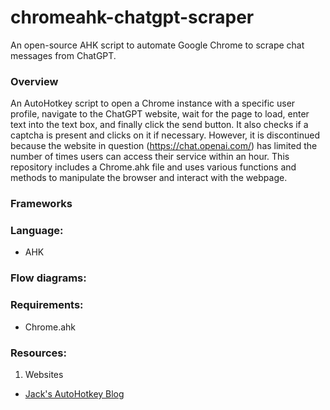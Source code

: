 # chromeahk-chatgpt-scraper
An open-source AHK script to automate Google Chrome to scrape chat messages from ChatGPT.

### Overview 
An AutoHotkey script to open a Chrome instance with a specific user profile, navigate to the ChatGPT website, wait for the page to load, enter text into the text box, and finally click the send button. It also checks if a captcha is present and clicks on it if necessary. However, it is discontinued because the website in question (https://chat.openai.com/) has limited the number of times users can access their service within an hour. This repository includes a Chrome.ahk file and uses various functions and methods to manipulate the browser and interact with the webpage. 

### Frameworks

### Language:
- AHK

### Flow diagrams:

### Requirements:
- Chrome.ahk

### Resources:
1. Websites
- [Jack's AutoHotkey Blog](https://jacks-autohotkey-blog.com/2020/10/26/automating-web-pages-with-autohotkey/)
